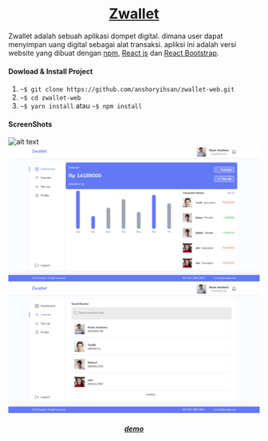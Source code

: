 <h1 align="center"><a href="#">Zwallet</a></h1>

Zwallet adalah sebuah aplikasi dompet digital. dimana user dapat menyimpan uang digital sebagai alat transaksi. apliksi ini adalah versi website yang dibuat dengan [npm](https://www.example.com/my%20great%20page), [React js](https://www.example.com/my%20great%20page) dan [React Bootstrap](https://www.example.com/my%20great%20page).

#### Dowload & Install Project

1. `~$ git clone https://github.com/anshoryihsan/zwallet-web.git`
2. `~$ cd zwallet-web`
3. `~$ yarn install` atau `~$ npm install`

#### ScreenShots

![alt text](/public/assets/img/zwallet/zwallet-web-login.png=75x "dasboard")
![alt text](/public/assets/img/zwallet/zwallet-web-dashboard.png?raw=true=75x "dasboard")
![alt text](/public/assets/img/zwallet/zwallet-web-search-reciver.png?raw=true=75x "dasboard")

<h5 align="center"><a href="#">demo</a></h5>
